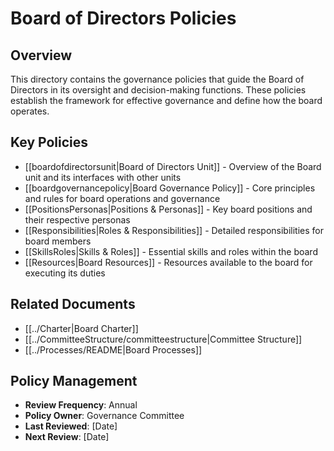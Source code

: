 # Board of Directors Policies

## Overview

This directory contains the governance policies that guide the Board of Directors in its oversight and decision-making functions. These policies establish the framework for effective governance and define how the board operates.

## Key Policies

- [[boardofdirectorsunit|Board of Directors Unit]] - Overview of the Board unit and its interfaces with other units
- [[boardgovernancepolicy|Board Governance Policy]] - Core principles and rules for board operations and governance
- [[PositionsPersonas|Positions & Personas]] - Key board positions and their respective personas
- [[Responsibilities|Roles & Responsibilities]] - Detailed responsibilities for board members
- [[SkillsRoles|Skills & Roles]] - Essential skills and roles within the board
- [[Resources|Board Resources]] - Resources available to the board for executing its duties

## Related Documents

- [[../Charter|Board Charter]]
- [[../CommitteeStructure/committeestructure|Committee Structure]]
- [[../Processes/README|Board Processes]]

## Policy Management

- **Review Frequency**: Annual
- **Policy Owner**: Governance Committee
- **Last Reviewed**: [Date]
- **Next Review**: [Date] 